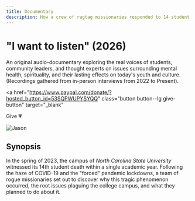 ```yaml
---
title: Documentary
description: How a crew of ragtag missionaries responded to 14 student deaths at a top American university.
---
```


# "I want to listen" (2026)

An original audio-documentary exploring the real voices of students, community leaders, and thought experts on issues surrounding mental health, spirituality, and their lasting effects on today's youth and culture. (Recordings gathered from in-person interviews from 2022 to Present).

<a
  href="https://www.paypal.com/donate/?hosted_button_id=53SQPWUPYSYQQ"
  class="button button--lg give-button"
  target="_blank"
>
  Give 💗
</a>

![Jason](/img/audible.png)

## Synopsis

In the spring of 2023, the campus of *North Carolina State University* witnessed its 14th student death within a single academic year. Following the haze of COVID-19 and the "forced" pandemic lockdowns, a team of rogue missionaries set out to discover why this tragic phenomenon occurred, the root issues plaguing the college campus, and what they planned to do about it.
